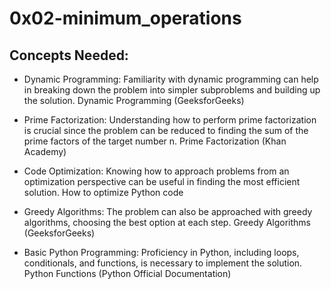 # 0x02-minimum_operations

## Concepts Needed:

-    Dynamic Programming:
        Familiarity with dynamic programming can help in breaking down the problem into simpler subproblems and building up the solution.
        Dynamic Programming (GeeksforGeeks)

-    Prime Factorization:
        Understanding how to perform prime factorization is crucial since the problem can be reduced to finding the sum of the prime factors of the target number n.
        Prime Factorization (Khan Academy)

-    Code Optimization:
        Knowing how to approach problems from an optimization perspective can be useful in finding the most efficient solution.
        How to optimize Python code

-    Greedy Algorithms:
        The problem can also be approached with greedy algorithms, choosing the best option at each step.
        Greedy Algorithms (GeeksforGeeks)

-    Basic Python Programming:
        Proficiency in Python, including loops, conditionals, and functions, is necessary to implement the solution.
        Python Functions (Python Official Documentation)
